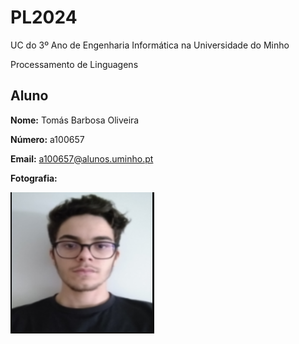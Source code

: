 # PL2024

UC do 3º Ano de Engenharia Informática na Universidade do Minho

Processamento de Linguagens

## Aluno

**Nome:** Tomás Barbosa Oliveira

**Número:** a100657

**Email:** a100657@alunos.uminho.pt

**Fotografia:**

 ![Foto](foto.png)